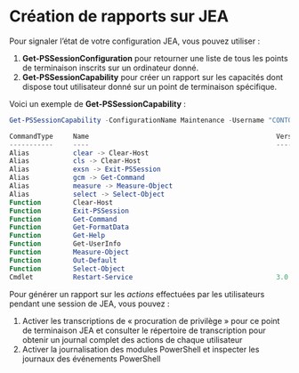 # Création de rapports sur JEA
Pour signaler l’état de votre configuration JEA, vous pouvez utiliser :
1.  **Get-PSSessionConfiguration** pour retourner une liste de tous les points de terminaison inscrits sur un ordinateur donné.
2.  **Get-PSSessionCapability** pour créer un rapport sur les capacités dont dispose tout utilisateur donné sur un point de terminaison spécifique.

Voici un exemple de **Get-PSSessionCapability** :
```powershell
Get-PSSessionCapability -ConfigurationName Maintenance -Username "CONTOSO\JohnDoe"

CommandType     Name                                               Version    Source           
-----------     ----                                               -------    ------           
Alias           clear -> Clear-Host                                                            
Alias           cls -> Clear-Host                                                              
Alias           exsn -> Exit-PSSession                                                         
Alias           gcm -> Get-Command                                                             
Alias           measure -> Measure-Object                                                      
Alias           select -> Select-Object                                                        
Function        Clear-Host                                                                     
Function        Exit-PSSession                                                                 
Function        Get-Command                                                                    
Function        Get-FormatData                                                                 
Function        Get-Help                                                                       
Function        Get-UserInfo                                                                   
Function        Measure-Object                                                                 
Function        Out-Default                                                                    
Function        Select-Object                                                                  
Cmdlet          Restart-Service                                    3.0.0.0 Microsof...


```

Pour générer un rapport sur les _actions_ effectuées par les utilisateurs pendant une session de JEA, vous pouvez :
1. Activer les transcriptions de « procuration de privilège » pour ce point de terminaison JEA et consulter le répertoire de transcription pour obtenir un journal complet des actions de chaque utilisateur
2. Activer la journalisation des modules PowerShell et inspecter les journaux des événements PowerShell<!--HONumber=Mar16_HO2-->
